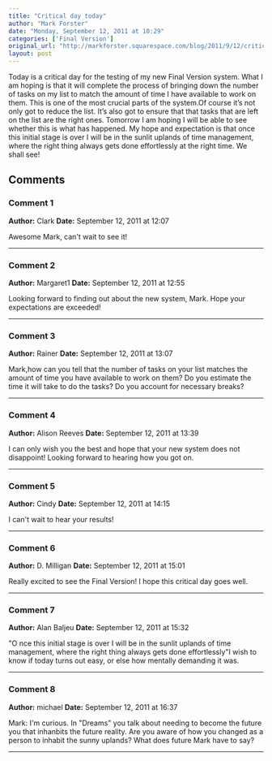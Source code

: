```yaml
---
title: "Critical day today"
author: "Mark Forster"
date: "Monday, September 12, 2011 at 10:29"
categories: ['Final Version']
original_url: "http://markforster.squarespace.com/blog/2011/9/12/critical-day-today.html"
layout: post
---
```


Today is a critical day for the testing of my new Final Version system. What I am hoping is that it will complete the process of bringing down the number of tasks on my list to match the amount of time I have available to work on them. This is one of the most crucial parts of the system.Of course it’s not only got to reduce the list. It’s also got to ensure that that tasks that are left on the list are the right ones. Tomorrow I am hoping I will be able to see whether this is what has happened. My hope and expectation is that once this initial stage is over I will be in the sunlit uplands of time management, where the right thing always gets done effortlessly at the right time. We shall see!

## Comments

### Comment 1
**Author:** Clark
**Date:** September 12, 2011 at 12:07

Awesome Mark, can't wait to see it!

---

### Comment 2
**Author:** Margaret1
**Date:** September 12, 2011 at 12:55

Looking forward to finding out about the new system, Mark. Hope your expectations are exceeded!

---

### Comment 3
**Author:** Rainer
**Date:** September 12, 2011 at 13:07

Mark,how can you tell that the number of tasks on your list matches the amount of time you have available to work on them? Do you estimate the time it will take to do the tasks? Do you account for necessary breaks?

---

### Comment 4
**Author:** Alison Reeves
**Date:** September 12, 2011 at 13:39

I can only wish you the best and hope that your new system does not disappoint! Looking forward to hearing how you got on.

---

### Comment 5
**Author:** Cindy
**Date:** September 12, 2011 at 14:15

I can't wait to hear your results!

---

### Comment 6
**Author:** D. Milligan
**Date:** September 12, 2011 at 15:01

Really excited to see the Final Version! I hope this critical day goes well.

---

### Comment 7
**Author:** Alan Baljeu
**Date:** September 12, 2011 at 15:32

"O nce this initial stage is over I will be in the sunlit uplands of time management, where the right thing always gets done effortlessly"I wish to know if today turns out easy, or else how mentally demanding it was.

---

### Comment 8
**Author:** michael
**Date:** September 12, 2011 at 16:37

Mark: I'm curious. In "Dreams" you talk about needing to become the future you that inhanbits the future reality. Are you aware of how you changed as a person to inhabit the sunny uplands? What does future Mark have to say?

---

